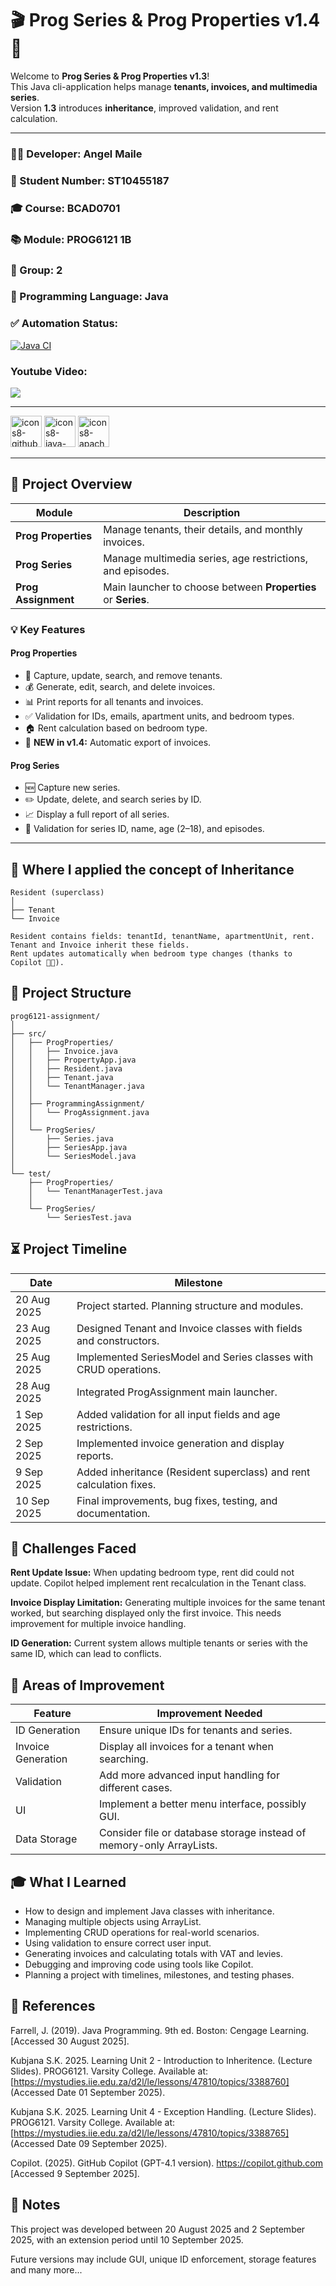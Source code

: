 # 🎬 Prog Series & Prog Properties v1.4 🏢



Welcome to **Prog Series & Prog Properties v1.3**!  
This Java cli-application helps manage **tenants, invoices, and multimedia series**.  
Version **1.3** introduces **inheritance**, improved validation, and rent calculation.

---
### 👩‍💻 Developer: Angel Maile
### 🔢 Student Number: ST10455187
### 🎓 Course: BCAD0701
### 📚 Module: PROG6121 1B
### 🏫 Group: 2
### 🔣 Programming Language: Java
### ✅ Automation Status:

[![Java CI](https://github.com/VCSTDN2024/prog6112-practical-assignment-st10455187/actions/workflows/test.yml/badge.svg)](https://github.com/VCSTDN2024/prog6112-practical-assignment-st10455187/tree/main/.github/workflows)

### Youtube Video:<br>
[![](https://github.com/user-attachments/assets/93407952-3c2d-42a0-b9a5-eb36013f5e2d)](https://youtu.be/5gGbNDaiwYQ)

---

<img width="50" height="50" alt="icons8-github-240" src="https://github.com/user-attachments/assets/483357b1-6b24-463f-8cf8-96f553616052" />
<img width="50" height="50" alt="icons8-java-240" src="https://github.com/user-attachments/assets/d70293ab-d733-43b0-9cdd-2d2092c0e287" />
<img width="50" height="50" alt="icons8-apache-netbeans-240" src="https://github.com/user-attachments/assets/a04be535-a5eb-4b1f-bd11-e25b012d9bfb" />

---


## 🚀 Project Overview

| Module | Description |
|--------|-------------|
| **Prog Properties** | Manage tenants, their details, and monthly invoices. |
| **Prog Series** | Manage multimedia series, age restrictions, and episodes. |
| **Prog Assignment** | Main launcher to choose between **Properties** or **Series**. |

### 💡 Key Features

#### Prog Properties
- 📝 Capture, update, search, and remove tenants.  
- 💰 Generate, edit, search, and delete invoices.  
- 📊 Print reports for all tenants and invoices.  
- ✅ Validation for IDs, emails, apartment units, and bedroom types.  
- 🏠 Rent calculation based on bedroom type.
- 📂 **NEW in v1.4:** Automatic export of invoices.

#### Prog Series
- 🆕 Capture new series.  
- ✏️ Update, delete, and search series by ID.  
- 📈 Display a full report of all series.  
- 🎯 Validation for series ID, name, age (2–18), and episodes.

---

## 🧬 Where I applied the concept of Inheritance

```text
Resident (superclass)
│
├── Tenant
└── Invoice

Resident contains fields: tenantId, tenantName, apartmentUnit, rent.
Tenant and Invoice inherit these fields.
Rent updates automatically when bedroom type changes (thanks to Copilot 👨‍💻).
```

## 📁 Project Structure
```text
prog6121-assignment/
│
├── src/
│   ├── ProgProperties/
│   │   ├── Invoice.java 
│   │   ├── PropertyApp.java  
│   │   ├── Resident.java  
│   │   ├── Tenant.java     
│   │   └── TenantManager.java  
│   │
│   ├── ProgrammingAssignment/
│   │   └── ProgAssignment.java  
│   │
│   └── ProgSeries/
│       ├── Series.java  
│       ├── SeriesApp.java 
│       └── SeriesModel.java 
│
└── test/
    ├── ProgProperties/
    │   └── TenantManagerTest.java 
    │
    └── ProgSeries/
        └── SeriesTest.java
```

## ⏳ Project Timeline

| Date | Milestone |
|------|-----------|
| 20 Aug 2025 | Project started. Planning structure and modules. |
| 23 Aug 2025 | Designed Tenant and Invoice classes with fields and constructors. |
| 25 Aug 2025 | Implemented SeriesModel and Series classes with CRUD operations. |
| 28 Aug 2025 | Integrated ProgAssignment main launcher. |
| 1 Sep 2025 | Added validation for all input fields and age restrictions. |
| 2 Sep 2025 | Implemented invoice generation and display reports. |
| 9 Sep 2025 | Added inheritance (Resident superclass) and rent calculation fixes. |
| 10 Sep 2025 | Final improvements, bug fixes, testing, and documentation. |

## 🧩 Challenges Faced

**Rent Update Issue:**
When updating bedroom type, rent did could not update.
Copilot helped implement rent recalculation in the Tenant class.

**Invoice Display Limitation:**
Generating multiple invoices for the same tenant worked,
but searching displayed only the first invoice. This needs improvement for multiple invoice handling.

**ID Generation:**
Current system allows multiple tenants or series with the same ID,
which can lead to conflicts.

## 🔧 Areas of Improvement

| Feature | Improvement Needed |
|---------|-------------------|
| ID Generation | Ensure unique IDs for tenants and series. |
| Invoice Generation | Display all invoices for a tenant when searching. |
| Validation | Add more advanced input handling for different cases. |
| UI | Implement a better menu interface, possibly GUI. |
| Data Storage | Consider file or database storage instead of memory-only ArrayLists. |

## 🎓 What I Learned

- How to design and implement Java classes with inheritance.
- Managing multiple objects using ArrayList.
- Implementing CRUD operations for real-world scenarios.
- Using validation to ensure correct user input.
- Generating invoices and calculating totals with VAT and levies.
- Debugging and improving code using tools like Copilot.
- Planning a project with timelines, milestones, and testing phases.

## 📄 References

Farrell, J. (2019). Java Programming. 9th ed. Boston: Cengage Learning. [Accessed 30 August 2025].

Kubjana S.K. 2025. Learning Unit 2 - Introduction to Inheritence. (Lecture Slides). PROG6121. Varsity College. Available at: [https://mystudies.iie.edu.za/d2l/le/lessons/47810/topics/3388760] (Accessed Date 01 September 2025). 

Kubjana S.K. 2025. Learning Unit 4 - Exception Handling. (Lecture Slides). PROG6121. Varsity College. Available at: [https://mystudies.iie.edu.za/d2l/le/lessons/47810/topics/3388765] (Accessed Date 09 September 2025). 


Copilot. (2025). GitHub Copilot (GPT-4.1 version). https://copilot.github.com [Accessed 9 September 2025].

## 📝 Notes

This project was developed between 20 August 2025 and 2 September 2025,
with an extension period until 10 September 2025.

Future versions may include GUI, unique ID enforcement, storage features and many more...

